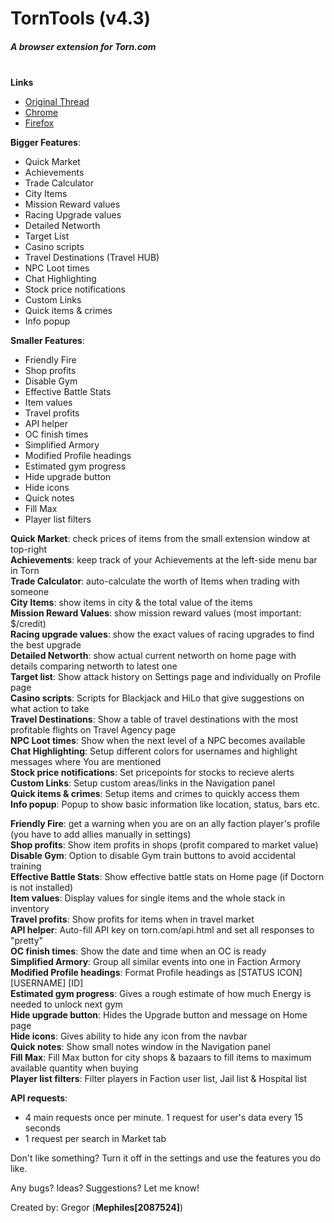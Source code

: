 # TornTools (v4.3)  
##### A browser extension for Torn.com
&nbsp;  
**Links**  
  - [Original Thread](https://www.torn.com/forums.php#/p=threads&f=67&t=16054539&b=0&a=0&start=0&to=19000313)  
  - [Chrome](https://chrome.google.com/webstore/detail/torn-tools/hjpaapdjcgbmeikfnahipphknonhlhib)  
  - [Firefox](https://addons.mozilla.org/en-US/firefox/addon/torn-tools/)  

**Bigger Features**:  
  - Quick Market  
  - Achievements  
  - Trade Calculator  
  - City Items  
  - Mission Reward values  
  - Racing Upgrade values  
  - Detailed Networth  
  - Target List  
  - Casino scripts  
  - Travel Destinations (Travel HUB)  
  - NPC Loot times  
  - Chat Highlighting  
  - Stock price notifications  
  - Custom Links  
  - Quick items & crimes  
  - Info popup  

**Smaller Features**:  
  - Friendly Fire  
  - Shop profits  
  - Disable Gym  
  - Effective Battle Stats  
  - Item values  
  - Travel profits  
  - API helper  
  - OC finish times  
  - Simplified Armory  
  - Modified Profile headings  
  - Estimated gym progress  
  - Hide upgrade button  
  - Hide icons
  - Quick notes  
  - Fill Max  
  - Player list filters  
  
**Quick Market**: check prices of items from the small extension window at top-right  
**Achievements**: keep track of your Achievements at the left-side menu bar in Torn  
**Trade Calculator**: auto-calculate the worth of Items when trading with someone  
**City Items**: show items in city & the total value of the items  
**Mission Reward Values**: show mission reward values (most important: $/credit)  
**Racing upgrade values**: show the exact values of racing upgrades to find the best upgrade  
**Detailed Networth**: show actual current networth on home page with details comparing networth to latest one  
**Target list**: Show attack history on Settings page and individually on Profile page  
**Casino scripts**: Scripts for Blackjack and HiLo that give suggestions on what action to take  
**Travel Destinations**: Show a table of travel destinations with the most profitable flights on Travel Agency page  
**NPC Loot times**: Show when the next level of a NPC becomes available  
**Chat Highlighting**: Setup different colors for usernames and highlight messages where You are mentioned  
**Stock price notifications**: Set pricepoints for stocks to recieve alerts  
**Custom Links**: Setup custom areas/links in the Navigation panel  
**Quick items & crimes**: Setup items and crimes to quickly access them  
**Info popup**: Popup to show basic information like location, status, bars etc.  

**Friendly Fire**: get a warning when you are on an ally faction player's profile (you have to add allies manually in settings)  
**Shop profits**: Show item profits in shops (profit compared to market value)  
**Disable Gym**: Option to disable Gym train buttons to avoid accidental training  
**Effective Battle Stats**: Show effective battle stats on Home page (if Doctorn is not installed)  
**Item values**: Display values for single items and the whole stack in inventory  
**Travel profits**: Show profits for items when in travel market  
**API helper**: Auto-fill API key on torn.com/api.html and set all responses to "pretty"  
**OC finish times**: Show the date and time when an OC is ready  
**Simplified Armory**: Group all similar events into one in Faction Armory  
**Modified Profile headings**: Format Profile headings as [STATUS ICON] [USERNAME] [ID]  
**Estimated gym progress**: Gives a rough estimate of how much Energy is needed to unlock next gym  
**Hide upgrade button**: Hides the Upgrade button and message on Home page  
**Hide icons**: Gives ability to hide any icon from the navbar  
**Quick notes**: Show small notes window in the Navigation panel  
**Fill Max**: Fill Max button for city shops & bazaars to fill items to maximum available quantity when buying  
**Player list filters**: Filter players in Faction user list, Jail list & Hospital list  


**API requests**:   
  - 4 main requests once per minute. 1 request for user's data every 15 seconds    
  - 1 request per search in Market tab  

Don't like something? Turn it off in the settings and use the features you do like.  

Any bugs? Ideas? Suggestions? Let me know!  

Created by: Gregor (**Mephiles[2087524]**)
